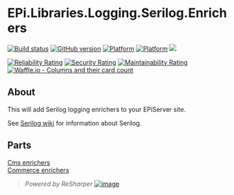 # EPi.Libraries.Logging.Serilog.Enrichers

[![Build status](https://ci.appveyor.com/api/projects/status/dc0ds3aafwfui3a3/branch/master?svg=true)](https://ci.appveyor.com/project/jstemerdink/epi-libraries-logging-serilog/branch/master)
[![GitHub version](https://badge.fury.io/gh/jstemerdink%2FEPi.Libraries.Logging.Serilog.Enrichers.svg)](http://badge.fury.io/gh/jstemerdink%2FEPi.Libraries.Logging.Serilog.Enrichers)
[![Platform](https://img.shields.io/badge/platform-.NET%204.6.1-blue.svg?style=flat)](https://msdn.microsoft.com/en-us/library/w0x726c2%28v=vs.110%29.aspx)
[![Platform](https://img.shields.io/badge/EPiServer.Commerce-%2012.0.0-orange.svg?style=flat)](http://world.episerver.com/cms/)
![](https://img.shields.io/github/license/jstemerdink/EPi.Libraries.Logging.Serilog.Enrichers.svg)

[![Reliability Rating](https://sonarcloud.io/api/project_badges/measure?project=jstemerdink%3AEPi.Libraries.Logging.Serilog.Enrichers&metric=reliability_rating)](https://sonarcloud.io/component_measures?id=jstemerdink%3AEPi.Libraries.Logging.Serilog.Enrichers&metric=reliability_rating)
[![Security Rating](https://sonarcloud.io/api/project_badges/measure?project=jstemerdink%3AEPi.Libraries.Logging.Serilog.Enrichers&metric=security_rating)](https://sonarcloud.io/component_measures?id=jstemerdink%3AEPi.Libraries.Logging.Serilog.Enrichers&metric=security_rating)
[![Maintainability Rating](https://sonarcloud.io/api/project_badges/measure?project=jstemerdink%3AEPi.Libraries.Logging.Serilog.Enrichers&metric=sqale_rating)](https://sonarcloud.io/component_measures?id=jstemerdink%3AEPi.Libraries.Logging.Serilog.Enrichers&metric=sqale_rating)
[![Waffle.io - Columns and their card count](https://badge.waffle.io/jstemerdink/EPi.Libraries.Logging.Serilog.Enrichers.svg?columns=all)](https://waffle.io/jstemerdink/EPi.Libraries.Logging.Serilog.Enrichers) 

## About
This will add Serilog logging enrichers to your EPiServer site.

See [Serilog wiki](https://github.com/serilog/serilog/wiki/) for information about Serilog.

## Parts
[Cms enrichers](EPi.Libraries.Logging.Serilog.Enrichers.Cms/README.md)  
[Commerce enrichers](EPi.Libraries.Logging.Serilog.Enrichers.Commerce/README.md)  


> *Powered by ReSharper*
> [![image](https://i0.wp.com/jstemerdink.files.wordpress.com/2017/08/logo_resharper.png)](http://jetbrains.com)